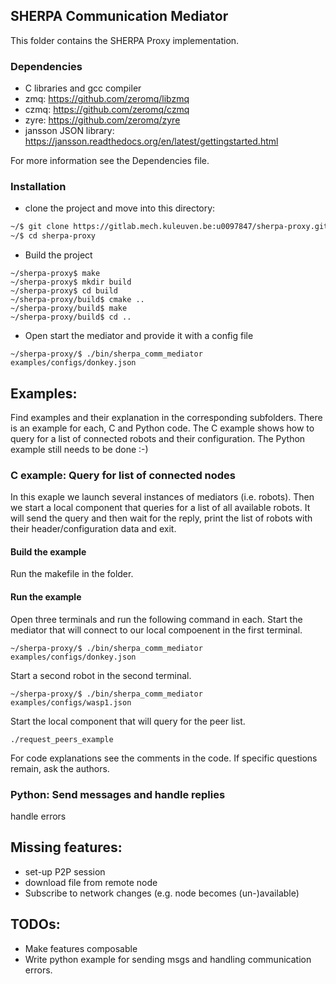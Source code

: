 ## SHERPA Communication Mediator

This folder contains the SHERPA Proxy implementation.

### Dependencies
- C libraries and gcc compiler
- zmq: https://github.com/zeromq/libzmq
- czmq: https://github.com/zeromq/czmq
- zyre: https://github.com/zeromq/zyre
- jansson JSON library: https://jansson.readthedocs.org/en/latest/gettingstarted.html

For more information see the Dependencies file.

### Installation
- clone the project and move into this directory:
```sh
~/$ git clone https://gitlab.mech.kuleuven.be:u0097847/sherpa-proxy.git
~/$ cd sherpa-proxy
```


- Build the project

```
~/sherpa-proxy$ make
~/sherpa-proxy$ mkdir build
~/sherpa-proxy$ cd build
~/sherpa-proxy/build$ cmake ..
~/sherpa-proxy/build$ make
~/sherpa-proxy/build$ cd ..
```

- Open start the mediator and provide it with a config file

```
~/sherpa-proxy/$ ./bin/sherpa_comm_mediator examples/configs/donkey.json
```

## Examples:
Find examples and their explanation in the corresponding subfolders. There is an example for each, C and Python code. The C example shows how to query for a list of connected robots and their configuration. The Python example still needs to be done :-)

### C example: Query for list of connected nodes
In this exaple we launch several instances of mediators (i.e. robots). Then we start a local component that queries for a list of all available robots. It will send the query and then wait for the reply, print the list of robots with their header/configuration data and exit.

#### Build the example
Run the makefile in the folder.

#### Run the example
Open three terminals and run the following command in each.
Start the mediator that will connect to our local compoenent in the first terminal.

```
~/sherpa-proxy/$ ./bin/sherpa_comm_mediator examples/configs/donkey.json
```
Start a second robot in the second terminal.
```
~/sherpa-proxy/$ ./bin/sherpa_comm_mediator examples/configs/wasp1.json
```
Start the local component that will query for the peer list.
```
./request_peers_example
```
For code explanations see the comments in the code. If specific questions remain, ask the authors. 


### Python: Send messages and handle replies

handle errors



## Missing features:
* set-up P2P session
* download file from remote node
* Subscribe to network changes (e.g. node becomes (un-)available)

## TODOs:
* Make features composable
* Write python example for sending msgs and handling communication errors.